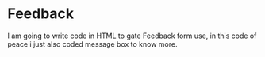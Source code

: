 # Feedback
I am going to write code in HTML to gate Feedback form use, in this code of peace i just also coded message box to know more.
